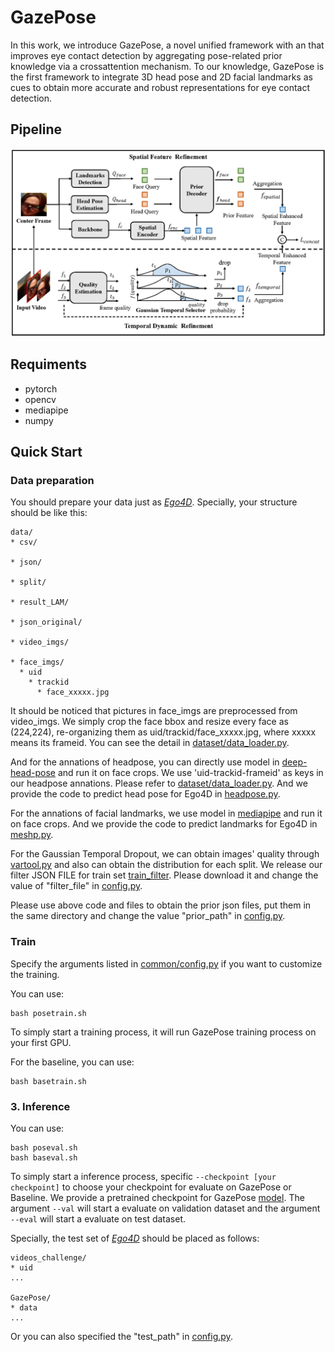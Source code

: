 # GazePose
In this work, we introduce GazePose, a novel unified framework with an that improves eye contact detection by aggregating pose-related prior knowledge via a crossattention mechanism. To our knowledge, GazePose is the first framework to integrate 3D head pose and 2D facial landmarks as cues to obtain more accurate and robust representations for eye contact detection.

## Pipeline

![pipeline](imgs/new_pipeline.png)

## Requiments
- pytorch
- opencv
- mediapipe
- numpy

## Quick Start

### Data preparation
You should prepare your data just as [*Ego4D*](https://github.com/EGO4D/social-interactions/tree/lam).
Specially, your structure should be like this:

```
data/
* csv/
  
* json/
  
* split/
  
* result_LAM/
  
* json_original/

* video_imgs/
  
* face_imgs/
  * uid
    * trackid
      * face_xxxxx.jpg
```

It should be noticed that pictures in face_imgs are preprocessed from video_imgs.
We simply crop the face bbox and resize every face as (224,224), re-organizing them as uid/trackid/face_xxxxx.jpg, where xxxxx means its frameid.
You can see the detail in [dataset/data_loader.py](./dataset/data_loader.py).

And for the annations of headpose, you can directly use model in [deep-head-pose](https://github.com/natanielruiz/deep-head-pose) and run it on face crops.
We use 'uid-trackid-frameid' as keys in our headpose annations. Please refer to [dataset/data_loader.py](./dataset/data_loader.py). And we provide the code to predict head pose for Ego4D in [headpose.py](headpose.py).

For the annations of facial landmarks, we use model in [mediapipe](https://github.com/google/mediapipe) and run it on face crops. And we provide the code to predict landmarks for Ego4D in [meshp.py](meshp.py).

For the Gaussian Temporal Dropout, we can obtain images' quality through [vartool.py](vartool.py) and also can obtain the distribution for each split. 
We release our filter JSON FILE for train set [train_filter](https://www.aliyundrive.com/s/cfQFkMvkzUX). Please download it and change the value of "filter_file" in [config.py](common/config.py).

Please use above code and files to obtain the prior json files, put them in the same directory and change the value "prior_path" in [config.py](common/config.py).
### Train
Specify the arguments listed in [common/config.py](./common/config.py) if you want to customize the training.

You can use:
```
bash posetrain.sh
```
To simply start a training process, it will run GazePose training process on your first GPU.

For the baseline, you can use:
```
bash basetrain.sh
```

### 3. Inference
You can use:
```
bash poseval.sh
bash baseval.sh
```
To simply start a inference process, specific ```--checkpoint [your checkpoint]``` to choose your checkpoint for evaluate on GazePose or Baseline. We provide a pretrained checkpoint for GazePose [model](https://disk.pku.edu.cn:443/link/42B9E356F3D182E30CC96342A2DBB98E).
The argument ```--val``` will start a evaluate on validation dataset and the argument ```--eval``` will start a evaluate on test dataset.

Specially, the test set of [*Ego4D*](https://github.com/EGO4D/social-interactions/tree/lam) should be placed as follows:
```
videos_challenge/
* uid
...

GazePose/
* data
...
```

Or you can also specified the "test_path" in [config.py](common/config.py).